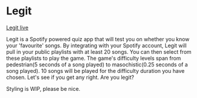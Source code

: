 # Legit

[Legit live](http://legit.hahaha.cool/)

Legit is a Spotify powered quiz app that will test you on whether you know your 'favourite' songs. By integrating with your Spotify account, Legit will pull in your public playlists with at least 20 songs. You can then select from these playlists to play the game. The game's difficulty levels span from pedestrian(5 seconds of a song played) to masochistic(0.25 seconds of a song played). 10 songs will be played for the difficulty duration you have chosen. Let's see if you get any right. Are you legit?

Styling is WIP, please be nice.
